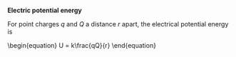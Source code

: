 **Electric potential energy**

For point charges $q$ and $Q$ a distance $r$ apart, the electrical potential energy is

\begin{equation}
U = k\frac{qQ}{r}
\end{equation}